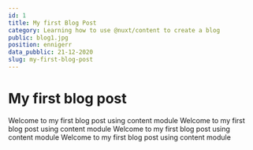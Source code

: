 ```yaml
---
id: 1
title: My first Blog Post
category: Learning how to use @nuxt/content to create a blog
public: blog1.jpg
position: ennigerr
data_pubblic: 21-12-2020
slug: my-first-blog-post
---
```

# My first blog post

Welcome to my first blog post using content module
Welcome to my first blog post using content module
Welcome to my first blog post using content module
Welcome to my first blog post using content module
